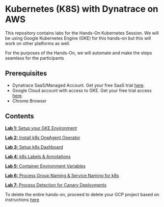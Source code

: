 # Kubernetes (K8S) with Dynatrace on AWS

This repository contains labs for the Hands-On Kubernetes Session. We will be using Google Kubernetes Engine (GKE) for this hands-on but this will work on other platforms as well. 

For the purposes of the Hands-On, we will automate and make the steps seamless for the participants

## Prerequisites

* Dynatrace SaaS/Managed Account. Get your free SaaS trial [here](https://www.dynatrace.com/trial/).
* Google Cloud account with access to GKE. Get your free trial access [here](https://cloud.google.com/free/).
* Chrome Browser

## Contents

[**Lab 1:** Setup your GKE Environment](/labs/lab1)

[**Lab 2:** Install k8s OneAgent Operator](/labs/lab2)

[**Lab 3:** Setup k8s Dashboard](/labs/lab3)

[**Lab 4:** k8s Labels & Annotations](/labs/lab4)

[**Lab 5:** Container Environment Variables](/labs/lab5)  

[**Lab 6:** Process Group Naming & Service Naming for k8s](/labs/lab6)

[**Lab 7:** Process Detection for Canary Deployments](/labs/lab7)

To delete the entire hands-on, proceed to delete your GCP project based on instructions [here](https://cloud.google.com/go/getting-started/delete-tutorial-resources)
